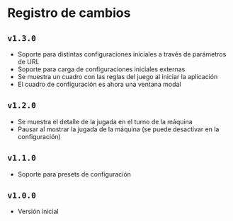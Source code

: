 # Registro de cambios

## `v1.3.0`

- Soporte para distintas configuraciones iniciales a través de parámetros de URL
- Soporte para carga de configuraciones iniciales externas
- Se muestra un cuadro con las reglas del juego al iniciar la aplicación
- El cuadro de configuración es ahora una ventana modal

## `v1.2.0`

- Se muestra el detalle de la jugada en el turno de la máquina
- Pausar al mostrar la jugada de la máquina (se puede desactivar en la configuración)

## `v1.1.0`

- Soporte para presets de configuración

## `v1.0.0`

- Versión inicial

